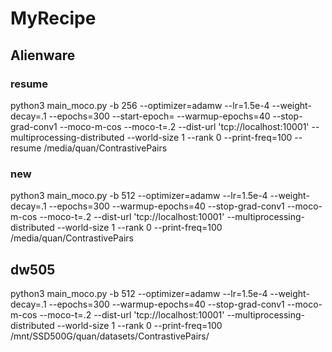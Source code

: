 # MyRecipe

## Alienware

### resume

python3 main_moco.py -b 256 --optimizer=adamw --lr=1.5e-4 --weight-decay=.1 --epochs=300 --start-epoch= --warmup-epochs=40 --stop-grad-conv1 --moco-m-cos --moco-t=.2 --dist-url 'tcp://localhost:10001' --multiprocessing-distributed --world-size 1 --rank 0 --print-freq=100 --resume  /media/quan/ContrastivePairs

### new

python3 main_moco.py -b 512 --optimizer=adamw --lr=1.5e-4 --weight-decay=.1 --epochs=300 --warmup-epochs=40 --stop-grad-conv1 --moco-m-cos --moco-t=.2 --dist-url 'tcp://localhost:10001' --multiprocessing-distributed --world-size 1 --rank 0 --print-freq=100 /media/quan/ContrastivePairs

## dw505

python3 main_moco.py -b 512 --optimizer=adamw --lr=1.5e-4 --weight-decay=.1 --epochs=300 --warmup-epochs=40 --stop-grad-conv1 --moco-m-cos --moco-t=.2 --dist-url 'tcp://localhost:10001' --multiprocessing-distributed --world-size 1 --rank 0 --print-freq=100 /mnt/SSD500G/quan/datasets/ContrastivePairs/
